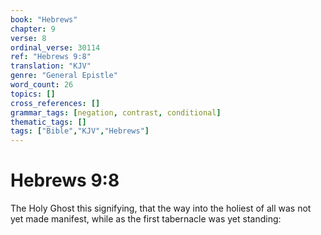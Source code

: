 ```yaml
---
book: "Hebrews"
chapter: 9
verse: 8
ordinal_verse: 30114
ref: "Hebrews 9:8"
translation: "KJV"
genre: "General Epistle"
word_count: 26
topics: []
cross_references: []
grammar_tags: [negation, contrast, conditional]
thematic_tags: []
tags: ["Bible","KJV","Hebrews"]
---
```


# Hebrews 9:8

The Holy Ghost this signifying, that the way into the holiest of all was not yet made manifest, while as the first tabernacle was yet standing:
